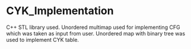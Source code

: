 # CYK_Implementation
C++ STL library used.
Unordered multimap used for implementing CFG which was taken as input from user. 
Unordered map with binary tree was used to implement CYK table.
